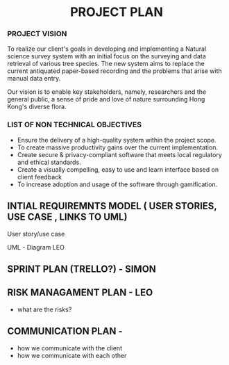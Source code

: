 # <div align="center">PROJECT PLAN</div>

### PROJECT VISION
To realize our client's goals in developing and implementing a Natural science survey system with an initial focus on the surveying and data retrieval of various tree species. The new system aims to replace the current antiquated paper-based recording and the problems that arise with manual data entry. 

Our vision is to enable key stakeholders, namely, researchers and the general public, a sense of pride and love of nature surrounding Hong Kong's diverse flora.

### LIST OF NON TECHNICAL OBJECTIVES
- Ensure the delivery of a high-quality system within the project scope.
- To create massive productivity gains over the current implementation.
- Create secure & privacy-compliant software that meets local regulatory and ethical standards.
- Create a visually compelling, easy to use and learn interface based on client feedback
- To increase adoption and usage of the software through gamification.


## INTIAL REQUIREMNTS MODEL  ( USER STORIES, USE CASE , LINKS TO UML)
User story/use case

UML - Diagram LEO

## SPRINT PLAN (TRELLO?) - SIMON

## RISK MANAGAMENT PLAN - LEO
- what are the risks?

## COMMUNICATION PLAN - 

- how we communicate  with the client
-  how we communicate with each other


